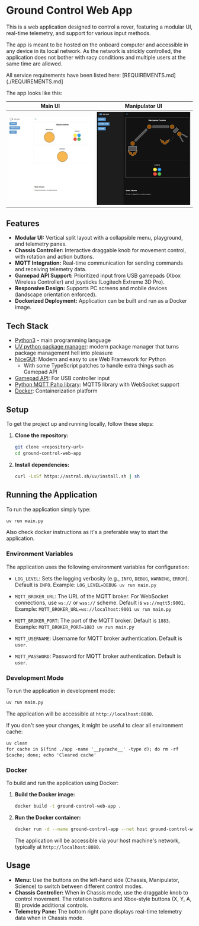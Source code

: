 # Ground Control Web App

This is a web application designed to control a rover, featuring a modular UI, real-time telemetry, and support for various input methods.

The app is meant to be hosted on the onboard computer and accessible in any device in its local network. As the network is
strickly controlled, the application does not bother with racy conditions and multiple users at the same time
are allowed.

All service requirements have been listed here: [REQUIREMENTS.md](./REQUIREMENTS.md]

The app looks like this:


| Main UI | Manipulator UI |
|:---:|:---:|
| ![App Screenshot](static/app_ui.jpg) | ![App Screenshot](static/manipulator_ui_screenshot.jpg) |

## Features

*   **Modular UI:** Vertical split layout with a collapsible menu, playground, and telemetry panes.
*   **Chassis Controller:** Interactive draggable knob for movement control, with rotation and action buttons.
*   **MQTT Integration:** Real-time communication for sending commands and receiving telemetry data.
*   **Gamepad API Support:** Prioritized input from USB gamepads (Xbox Wireless Controller) and joysticks (Logitech Extreme 3D Pro).
*   **Responsive Design:** Supports PC screens and mobile devices (landscape orientation enforced).
*   **Dockerized Deployment:** Application can be built and run as a Docker image.


## Tech Stack

*   [Python3](https://www.python.org/) - main programming language
*   [UV python package manager](https://docs.astral.sh/uv/): modern package manager that turns
package management hell into pleasure
*   [NiceGUI](https://github.com/nicegui/nicegui): Modern and easy to use Web Framework for Python
    * With some TypeScript patches to handle extra things such as Gamepad API
*   [Gamepad API](https://developer.mozilla.org/en-US/docs/Web/API/Gamepad_API): For USB controller input
*   [Python MQTT Paho library](https://pypi.org/project/paho-mqtt/): MQTT5 library with WebSocket support
*   [Docker](https://www.docker.com/): Containerization platform

## Setup

To get the project up and running locally, follow these steps:

1.  **Clone the repository:**
    ```bash
    git clone <repository-url>
    cd ground-control-web-app
    ```

2.  **Install dependencies:**
    ```bash
    curl -LsSf https://astral.sh/uv/install.sh | sh
    ```


## Running the Application

To run the application simply type:

```bash
uv run main.py
```

Also check docker instructions as it's a preferable way to start the application.

### Environment Variables

The application uses the following environment variables for configuration:

*   `LOG_LEVEL`: Sets the logging verbosity (e.g., `INFO`, `DEBUG`, `WARNING`, `ERROR`). Default is `INFO`.
    Example: `LOG_LEVEL=DEBUG uv run main.py`

*   `MQTT_BROKER_URL`: The URL of the MQTT broker. For WebSocket connections, use `ws://` or `wss://` scheme. Default is `ws://mqtt5:9001`.
    Example: `MQTT_BROKER_URL=ws://localhost:9001 uv run main.py`

*   `MQTT_BROKER_PORT`: The port of the MQTT broker. Default is `1883`.
    Example: `MQTT_BROKER_PORT=1883 uv run main.py`

*   `MQTT_USERNAME`: Username for MQTT broker authentication. Default is `user`.

*   `MQTT_PASSWORD`: Password for MQTT broker authentication. Default is `user`.

### Development Mode

To run the application in development mode:

```bash
uv run main.py
```

The application will be accessible at `http://localhost:8080`.

If you don't see your changes, it might be useful to clear all environment cache:

```
uv clean
for cache in $(find ./app -name '__pycache__' -type d); do rm -rf $cache; done; echo 'Cleared cache'
```

### Docker

To build and run the application using Docker:

1.  **Build the Docker image:**
    ```bash
    docker build -t ground-control-web-app .
    ```

2.  **Run the Docker container:**
    ```bash
    docker run -d --name ground-control-app --net host ground-control-web-app
    ```

    The application will be accessible via your host machine's network, typically at `http://localhost:8080`.

## Usage

*   **Menu:** Use the buttons on the left-hand side (Chassis, Manipulator, Science) to switch between different control modes.
*   **Chassis Controller:** When in Chassis mode, use the draggable knob to control movement. The rotation buttons and Xbox-style buttons (X, Y, A, B) provide additional controls.
*   **Telemetry Pane:** The bottom right pane displays real-time telemetry data when in Chassis mode.
